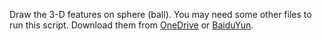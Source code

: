 Draw the 3-D features on sphere (ball). You may need some other files to run this script. Download them from [OneDrive](https://stduestceducn-my.sharepoint.com/:u:/g/personal/201411020102_std_uestc_edu_cn/EUuPHGSueDpNnWt7c0tHSa8BBGxwdLavCzU5y9mbGw4u9w?e=cITkXK) or [BaiduYun](https://pan.baidu.com/s/14wKdNGgJqWEorZA0nLkCcA).
